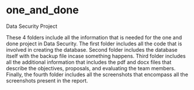 # one_and_done
Data Security Project 

These 4 folders include all the information that is needed for the one and done project in Data Security. The first folder includes all the code that is involved in creating the database. Second folder includes the database itself with the backup file incase something happens. Third folder includes all the additional information that includes the pdf and docx files that describe the objectives, proposals, and evaluating the team members. Finally, the fourth folder includes all the screenshots that encompass all the screenshots present in the report. 